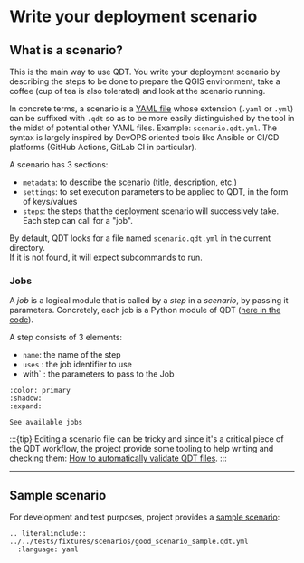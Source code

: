 # Write your deployment scenario

## What is a scenario?

This is the main way to use QDT. You write your deployment scenario by describing the steps to be done to prepare the QGIS environment, take a coffee (cup of tea is also tolerated) and look at the scenario running.

In concrete terms, a scenario is a [YAML file](https://fr.wikipedia.org/wiki/YAML) whose extension (`.yaml` or `.yml`) can be suffixed with `.qdt` so as to be more easily distinguished by the tool in the midst of potential other YAML files. Example: `scenario.qdt.yml`. The syntax is largely inspired by DevOPS oriented tools like Ansible or CI/CD platforms (GitHub Actions, GitLab CI in particular).

A scenario has 3 sections:

- `metadata`: to describe the scenario (title, description, etc.)
- `settings`: to set execution parameters to be applied to QDT, in the form of keys/values
- `steps`: the steps that the deployment scenario will successively take. Each step can call for a "job".

By default, QDT looks for a file named `scenario.qdt.yml` in the current directory.  
If it is not found, it will expect subcommands to run.

### Jobs

A *job* is a logical module that is called by a *step* in a *scenario*, by passing it parameters. Concretely, each job is a Python module of QDT ([here in the code](https://qgis-deployment.github.io/qgis-deployment-toolbelt-cli/_apidoc/qgis_deployment_toolbelt.jobs.html)).

A step consists of 3 elements:

- `name`: the name of the step
- `uses` : the job identifier to use
- with` : the parameters to pass to the Job

```{button-link} ../jobs/index.html
:color: primary
:shadow:
:expand:

See available jobs
```

:::{tip}
Editing a scenario file can be tricky and since it's a critical piece of the QDT workflow, the project provide some tooling to help writing and checking them: [How to automatically validate QDT files](../guides/howto_validate_profiles_scenarios.md).
:::

----

## Sample scenario

For development and test purposes, project provides a [sample scenario](https://github.com/qgis-deployment/qgis-deployment-toolbelt-cli/blob/main/tests/fixtures/scenarios/good_scenario_sample.qdt.yml):

```{eval-rst}
.. literalinclude:: ../../tests/fixtures/scenarios/good_scenario_sample.qdt.yml
  :language: yaml
```
